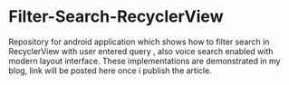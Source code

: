 # Filter-Search-RecyclerView
Repository for android application which shows how to filter search in RecyclerView with user entered query , also voice search enabled with modern layout interface. These implementations are demonstrated in my blog, link will be posted here once i publish the article.
